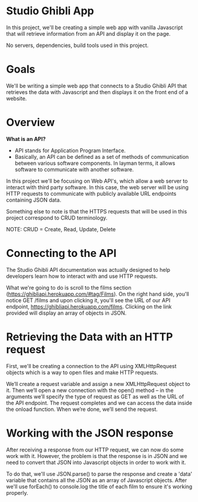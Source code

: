 # Studio Ghibli App

In this project, we'll be creating a simple web app with vanilla Javascript that will retrieve information from an API and display it on the page.

No servers, dependencies, build tools used in this project.

# Goals

We'll be writing a simple web app that connects to a Studio Ghibli API that retrieves the data with Javascript and then displays it on the front end of a website.

# Overview

<b>What is an API?</b>
- API stands for Application Program Interface.
- Basically, an API can be defined as a set of methods of communication between various software components. In layman terms, it allows software to communicate with another software.

In this project we'll be focusing on Web API's, which allow a web server to interact with third party software. In this case, the web server will be using HTTP requests to communicate with publicly available URL endpoints containing JSON data.

Something else to note is that the HTTPS requests that will be used in this project correspond to CRUD terminology.

NOTE: CRUD = Create, Read, Update, Delete

# Connecting to the API

The Studio Ghibli API documentation was actually designed to help developers learn how to interact with and use HTTP requests.

What we're going to do is scroll to the films section (https://ghibliapi.herokuapp.com/#tag/Films). On the right hand side, you'll notice GET /films and upon clicking it, you'll see the URL of our API endpoint, https://ghibliapi.herokuapp.com/films. Clicking on the link provided will display an array of objects in JSON.

# Retrieving the Data with an HTTP request

First, we'll be creating a connection to the API using XMLHttpRequest objects which is a way to open files and make HTTP requests.

We’ll create a request variable and assign a new XMLHttpRequest object to it. Then we’ll open a new connection with the open() method – in the arguments we’ll specify the type of request as GET as well as the URL of the API endpoint. The request completes and we can access the data inside the onload function. When we’re done, we’ll send the request.

# Working with the JSON response

After receiving a response from our HTTP request, we can now do some work with it. However, the problem is that the response is in JSON and we need to convert that JSON into Javascript objects in order to work with it.

To do that, we'll use JSON.parse() to parse the response and create a 'data' variable that contains all the JSON as an array of Javascript objects. After we'll use forEach() to console.log the title of each film to ensure it's working properly.
